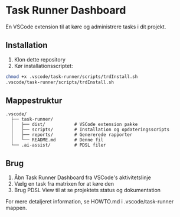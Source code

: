 # Task Runner Dashboard

En VSCode extension til at køre og administrere tasks i dit projekt.

## Installation

1. Klon dette repository
2. Kør installationsscriptet:
```bash
chmod +x .vscode/task-runner/scripts/trdInstall.sh
.vscode/task-runner/scripts/trdInstall.sh
```

## Mappestruktur

```
.vscode/
  ├── task-runner/
  │   ├── dist/           # VSCode extension pakke
  │   ├── scripts/        # Installation og opdateringsscripts
  │   ├── reports/        # Genererede rapporter
  │   └── README.md       # Denne fil
  └── .ai-assist/         # PDSL filer
```

## Brug

1. Åbn Task Runner Dashboard fra VSCode's aktivitetslinje
2. Vælg en task fra matrixen for at køre den
3. Brug PDSL View til at se projektets status og dokumentation

For mere detaljeret information, se HOWTO.md i .vscode/task-runner mappen.
